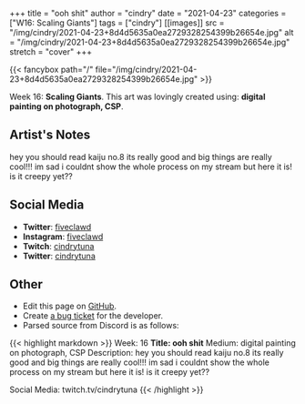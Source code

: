+++
title =       "ooh shit"
author =      "cindry"
date =        "2021-04-23"
categories =  ["W16: Scaling Giants"]
tags =        ["cindry"]
[[images]]
                      src = "/img/cindry/2021-04-23+8d4d5635a0ea2729328254399b26654e.jpg"
                      alt = "/img/cindry/2021-04-23+8d4d5635a0ea2729328254399b26654e.jpg"
                      stretch = "cover"
+++


{{< fancybox path="/" file="/img/cindry/2021-04-23+8d4d5635a0ea2729328254399b26654e.jpg" >}}


Week 16: **Scaling Giants**. This art was lovingly created using: **digital painting on photograph, CSP**.

## Artist's Notes

hey you should read kaiju no.8 its really good and big things are really cool!!! im sad i couldnt show the whole process on my stream but here it is! is it creepy yet??

## Social Media

- **Twitter**: [fiveclawd]()
- **Instagram**: [fiveclawd]()
- **Twitch**: [cindrytuna]()
- **Twitter**: [cindrytuna]()


## Other

- Edit this page on [GitHub](https://github.com/teaminkling/web-refresh/edit/main/blog/content/blog/cindry-week-16-8ba4.md).
- Create [a bug ticket](https://github.com/teaminkling/web-refresh/issues/new?assignees=&labels=bug&template=problem-report.md&title=) for the developer.
- Parsed source from Discord is as follows:

{{< highlight markdown >}}
Week: 16
**Title:  ooh shit**
Medium: digital painting on photograph, CSP
Description:
hey you should read kaiju no.8 its really good and big things are really cool!!! im sad i couldnt show the whole process on my stream but here it is! is it creepy yet??

Social Media:
twitch.tv/cindrytuna
{{< /highlight >}}